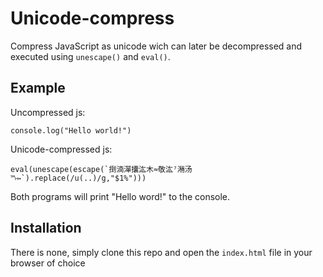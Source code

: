 # Unicode-compress

Compress JavaScript as unicode wich can later be decompressed and executed using `unescape()` and `eval()`.

## Example

Uncompressed js:
```
console.log("Hello world!")
```

Unicode-compressed js:
```
eval(unescape(escape(`捯湳潬攮汯木≈敬汯⁷潲汤™⤠`).replace(/u(..)/g,"$1%")))
```

Both programs will print "Hello word!" to the console.

## Installation

There is none, simply clone this repo and open the `index.html` file in your browser of choice